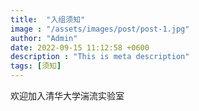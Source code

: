 ```yaml
---
title:  "入组须知"
image : "/assets/images/post/post-1.jpg"
author: "Admin"
date: 2022-09-15 11:12:58 +0600
description : "This is meta description"
tags: [须知]
---
```

欢迎加入清华大学湍流实验室